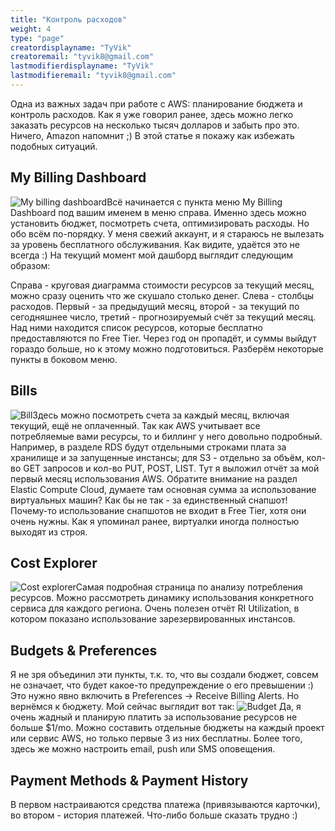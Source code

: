 ```yaml
---
title: "Контроль расходов"
weight: 4
type: "page"
creatordisplayname: "TyVik"
creatoremail: "tyvik8@gmail.com"
lastmodifierdisplayname: "TyVik"
lastmodifieremail: "tyvik8@gmail.com"
---
```


Одна из важных задач при работе с AWS: планирование бюджета и контроль расходов. Как я уже говорил ранее, здесь можно легко заказать ресурсов на несколько тысяч долларов и забыть про это. Ничего, Amazon напомнит ;) В этой статье я покажу как избежать подобных ситуаций.

## My Billing Dashboard

![My billing dashboard](/begin/billing/images/menu.png?width=250px&classes=inline-image)Всё начинается с пункта меню My Billing Dashboard под вашим именем в меню справа. Именно здесь можно установить бюджет, посмотреть счета, оптимизировать расходы. Но обо всём по-порядку. У меня свежий аккаунт, и я стараюсь не вылезать за уровень бесплатного обслуживания. Как видите, удаётся это не всегда :) На текущий момент мой дашборд выглядит следующим образом:

Справа - круговая диаграмма стоимости ресурсов за текущий месяц, можно сразу оценить что же скушало столько денег. Слева - столбцы расходов. Первый - за предыдущий месяц, второй - за текущий по сегодняшнее число, третий - прогнозируемый счёт за текущий месяц. Над ними находится список ресурсов, которые бесплатно предоставляются по Free Tier. Через год он пропадёт, и суммы выйдут гораздо больше, но к этому можно подготовиться. Разберём некоторые пункты в боковом меню.

## Bills

![Bill](/begin/billing/images/bill.png)Здесь можно посмотреть счета за каждый месяц, включая текущий, ещё не оплаченный. Так как AWS учитывает все потребляемые вами ресурсы, то и биллинг у него довольно подробный. Например, в разделе RDS будут отдельными строками плата за хранилище и за запущенные инстансы; для S3 - отдельно за объём, кол-во GET запросов и кол-во PUT, POST, LIST. Тут я выложил отчёт за мой первый месяц использования AWS. Обратите внимание на раздел Elastic Compute Cloud, думаете там основная сумма за использование виртуальных машин? Как бы не так - за единственный снапшот! Почему-то использование снапшотов не входит в Free Tier, хотя они очень нужны. Как я упоминал ранее, виртуалки иногда полностью выходят из строя.

## Cost Explorer

![Cost explorer](/begin/billing/images/cost_explorer.png)Самая подробная страница по анализу потребления ресурсов. Можно рассмотреть динамику использования конкретного сервиса для каждого региона. Очень полезен отчёт RI Utilization, в котором показано использование зарезервированных инстансов.

## Budgets & Preferences

Я не зря объединил эти пункты, т.к. то, что вы создали бюджет, совсем не означает, что будет какое-то предупреждение о его превышении :) Это нужно явно включить в Preferences -> Receive Billing Alerts. Но вернёмся к бюджету. Мой сейчас выглядит вот так:
![Budget](/begin/billing/images/budget.png)
Да, я очень жадный и планирую платить за использование ресурсов не больше $1/mo. Можно составить отдельные бюджеты на каждый проект или сервис AWS, но только первые 3 из них бесплатны. Более того, здесь же можно настроить email, push или SMS оповещения.

## Payment Methods & Payment History

В первом настраиваются средства платежа (привязываются карточки), во втором - история платежей. Что-либо больше сказать трудно :)
